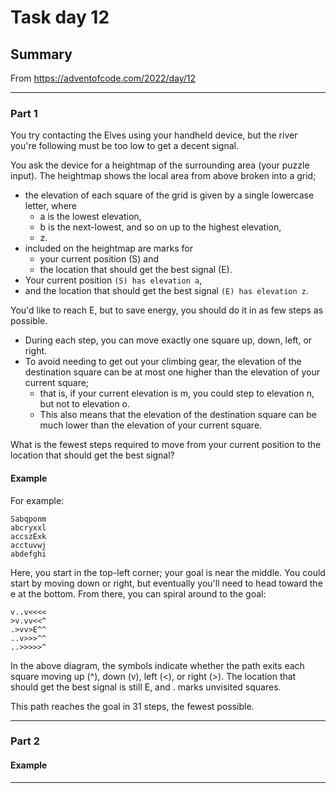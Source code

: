 # Task day 12

## Summary

From https://adventofcode.com/2022/day/12

---

### Part 1

You try contacting the Elves using your handheld device, but the river you're following must be too low to get a decent signal.

You ask the device for a heightmap of the surrounding area (your puzzle input). 
The heightmap shows the local area from above broken into a grid; 
* the elevation of each square of the grid is given by a single lowercase letter, where 
    * a is the lowest elevation, 
    * b is the next-lowest, and so on up to the highest elevation,
    * z.
* included on the heightmap are marks for
    * your current position (S) and
    * the location that should get the best signal (E). 
* Your current position `(S) has elevation a`, 
* and the location that should get the best signal `(E) has elevation z`.

You'd like to reach E, but to save energy, you should do it in as few steps as possible. 
* During each step, you can move exactly one square up, down, left, or right. 
* To avoid needing to get out your climbing gear, the elevation of the destination square can be at most one higher than the elevation of your current square; 
    * that is, if your current elevation is m, you could step to elevation n, but not to elevation o. 
    * This also means that the elevation of the destination square can be much lower than the elevation of your current square.

What is the fewest steps required to move from your current position to the location that should get the best signal?


#### Example

For example:
```
Sabqponm
abcryxxl
accszExk
acctuvwj
abdefghi
```

Here, you start in the top-left corner; your goal is near the middle. You could start by moving down or right, but eventually you'll need to head toward the e at the bottom. From there, you can spiral around to the goal:
```
v..v<<<<
>v.vv<<^
.>vv>E^^
..v>>>^^
..>>>>>^
```

In the above diagram, the symbols indicate whether the path exits each square moving up (^), down (v), left (<), or right (>). The location that should get the best signal is still E, and . marks unvisited squares.

This path reaches the goal in 31 steps, the fewest possible.

---

### Part 2



#### Example



___


